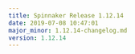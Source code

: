 ```yaml
---
title: Spinnaker Release 1.12.14
date: 2019-07-08 10:47:01
major_minor: 1.12.14-changelog.md
version: 1.12.14
---
```


<script src="https://gist.github.com/spinnaker-release/22b764cd8b65fa7953b989b6b8373ce5.js"/>
